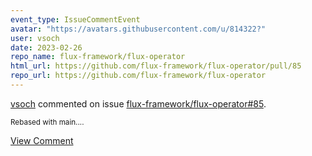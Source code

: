 ```yaml
---
event_type: IssueCommentEvent
avatar: "https://avatars.githubusercontent.com/u/814322?"
user: vsoch
date: 2023-02-26
repo_name: flux-framework/flux-operator
html_url: https://github.com/flux-framework/flux-operator/pull/85
repo_url: https://github.com/flux-framework/flux-operator
---
```


<a href='https://github.com/vsoch' target='_blank'>vsoch</a> commented on issue <a href='https://github.com/flux-framework/flux-operator/pull/85' target='_blank'>flux-framework/flux-operator#85</a>.

<small>Rebased with main....</small>

<a href='https://github.com/flux-framework/flux-operator/pull/85' target='_blank'>View Comment</a>